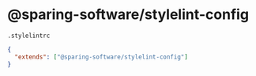 # @sparing-software/stylelint-config

`.stylelintrc`

```json
{
  "extends": ["@sparing-software/stylelint-config"]
}
```
